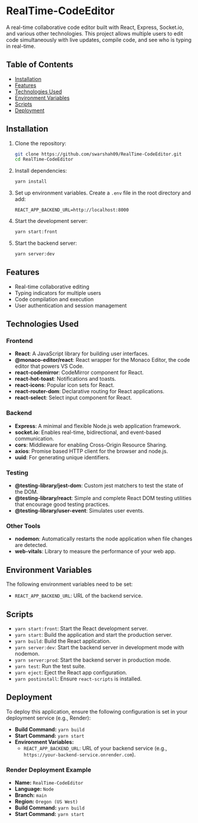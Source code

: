# RealTime-CodeEditor

A real-time collaborative code editor built with React, Express, Socket.io, and various other technologies. This project allows multiple users to edit code simultaneously with live updates, compile code, and see who is typing in real-time.

## Table of Contents
- [Installation](#installation)
- [Features](#features)
- [Technologies Used](#technologies-used)
- [Environment Variables](#environment-variables)
- [Scripts](#scripts)
- [Deployment](#deployment)

## Installation

1. Clone the repository:
   ```sh
   git clone https://github.com/swarshah09/RealTime-CodeEditor.git
   cd RealTime-CodeEditor
   ```

2. Install dependencies:
   ```sh
   yarn install
   ```

3. Set up environment variables. Create a `.env` file in the root directory and add:
   ```env
   REACT_APP_BACKEND_URL=http://localhost:8000
   ```

4. Start the development server:
   ```sh
   yarn start:front
   ```

5. Start the backend server:
   ```sh
   yarn server:dev
   ```

## Features

- Real-time collaborative editing
- Typing indicators for multiple users
- Code compilation and execution
- User authentication and session management

## Technologies Used

### Frontend
- **React**: A JavaScript library for building user interfaces.
- **@monaco-editor/react**: React wrapper for the Monaco Editor, the code editor that powers VS Code.
- **react-codemirror**: CodeMirror component for React.
- **react-hot-toast**: Notifications and toasts.
- **react-icons**: Popular icon sets for React.
- **react-router-dom**: Declarative routing for React applications.
- **react-select**: Select input component for React.

### Backend
- **Express**: A minimal and flexible Node.js web application framework.
- **socket.io**: Enables real-time, bidirectional, and event-based communication.
- **cors**: Middleware for enabling Cross-Origin Resource Sharing.
- **axios**: Promise based HTTP client for the browser and node.js.
- **uuid**: For generating unique identifiers.

### Testing
- **@testing-library/jest-dom**: Custom jest matchers to test the state of the DOM.
- **@testing-library/react**: Simple and complete React DOM testing utilities that encourage good testing practices.
- **@testing-library/user-event**: Simulates user events.

### Other Tools
- **nodemon**: Automatically restarts the node application when file changes are detected.
- **web-vitals**: Library to measure the performance of your web app.

## Environment Variables

The following environment variables need to be set:

- `REACT_APP_BACKEND_URL`: URL of the backend service.

## Scripts

- `yarn start:front`: Start the React development server.
- `yarn start`: Build the application and start the production server.
- `yarn build`: Build the React application.
- `yarn server:dev`: Start the backend server in development mode with nodemon.
- `yarn server:prod`: Start the backend server in production mode.
- `yarn test`: Run the test suite.
- `yarn eject`: Eject the React app configuration.
- `yarn postinstall`: Ensure `react-scripts` is installed.

## Deployment

To deploy this application, ensure the following configuration is set in your deployment service (e.g., Render):

- **Build Command:** `yarn build`
- **Start Command:** `yarn start`
- **Environment Variables:** 
  - `REACT_APP_BACKEND_URL`: URL of your backend service (e.g., `https://your-backend-service.onrender.com`).

### Render Deployment Example

- **Name:** `RealTime-CodeEditor`
- **Language:** `Node`
- **Branch:** `main`
- **Region:** `Oregon (US West)`
- **Build Command:** `yarn build`
- **Start Command:** `yarn start`
